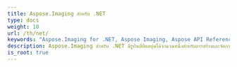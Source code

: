 ```yaml
---
title: Aspose.Imaging สำหรับ .NET
type: docs
weight: 10
url: /th/net/
keywords: "Aspose.Imaging for .NET, Aspose Imaging, Aspose API Reference."
description: Aspose.Imaging สำหรับ .NET มีรูทีนที่ยืดหยุ่นได้จำนวนหนึ่งสำหรับการสร้างและจัดการรูปภาพภายในแอปพลิเคชัน .NET
is_root: true
---
```

